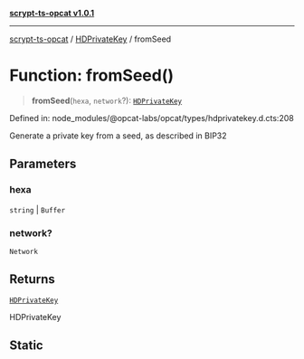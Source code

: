 [**scrypt-ts-opcat v1.0.1**](../../../README.md)

***

[scrypt-ts-opcat](../../../README.md) / [HDPrivateKey](../README.md) / fromSeed

# Function: fromSeed()

> **fromSeed**(`hexa`, `network`?): [`HDPrivateKey`](../../../classes/HDPrivateKey.md)

Defined in: node\_modules/@opcat-labs/opcat/types/hdprivatekey.d.cts:208

Generate a private key from a seed, as described in BIP32

## Parameters

### hexa

`string` | `Buffer`

### network?

`Network`

## Returns

[`HDPrivateKey`](../../../classes/HDPrivateKey.md)

HDPrivateKey

## Static

